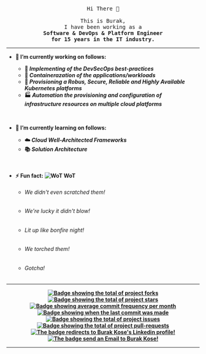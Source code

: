 <p align="center">
  <samp>
    Hi There 👋
    <br>
    <br> This is Burak,
    <br> I have been working as a
    <br> <b> Software & DevOps & Platform Engineer
    <br> for 15 years in the IT industry.
  </samp>
</p>

************************************************************************

- 🔭 I’m currently working on follows:

  - :rocket: <i>Implementing of the DevSecOps best-practices</i>
  - :whale: <i>Containerazation of the applications/workloads</i>
  - :ship: <i>Provisioning a Robus, Secure, Reliable and Highly Available Kubernetes platforms</i>
  - :factory: <i>Automation the provisioning and configuration of infrastructure resources on multiple cloud platforms</i>

<br/>

- 🌱 I’m currently learning on follows:

  - :cloud: <i>Cloud Well-Architected Frameworks</i>
  - :books: <i>Solution Architecture</i>

<br/>

- ⚡ Fun fact: ![WoT](http://www.rw-designer.com/icon-image/21525-16x16x32.png) <b>WoT</b>
  - <h6><i>We didn't even scratched them!</i></h6>
  - <h6><i>We're lucky it didn't blow!</i></h6>
  - <h6><i>Lit up like bonfire night!</i></h6>
  - <h6><i>We torched them!</i></h6>
  - <h6><i>Gotcha!</i></h6>


************************************************************************

<!-- PROJECT SHIELDS -->
<p align="center">
  
  <a href="https://github.com/koseburak/koseburak/fork" target="_blank">
    <img src="https://img.shields.io/github/forks/koseburak/koseburak?" alt="Badge showing the total of project forks"/>
  </a>

  <a href="https://github.com/koseburak/koseburak/stargazers" target="_blank">
    <img src="https://img.shields.io/github/stars/koseburak/koseburak?" alt="Badge showing the total of project stars"/>
  </a>

  <a href="https://github.com/koseburak/koseburak/commits/main" target="_blank">
    <img src="https://img.shields.io/github/commit-activity/m/koseburak/koseburak?" alt="Badge showing average commit frequency per month"/>
  </a>

  <a href="https://github.com/koseburak/koseburak/commits/main" target="_blank">
    <img src="https://img.shields.io/github/last-commit/koseburak/koseburak?" alt="Badge showing when the last commit was made"/>
  </a>

  <a href="https://github.com/koseburak/koseburak/issues" target="_blank">
    <img src="https://img.shields.io/github/issues/koseburak/koseburak?" alt="Badge showing the total of project issues"/>
  </a>

  <a href="https://github.com/koseburak/koseburak/pulls" target="_blank">
    <img src="https://img.shields.io/github/issues-pr/koseburak/koseburak?" alt="Badge showing the total of project pull-requests"/>
  </a>

  <a href="https://www.linkedin.com/in/kose-burak" target="_blank">
    <img src="https://img.shields.io/badge/Burak%20Kose-blue?style=flat&logo=linkedin&logoColor=white" alt="The badge redirects to Burak Kose's Linkedin profile!"/>
  </a>

  <a href="mailto:burakkose.uk@gmail.com" target="_blank">
    <img src="https://img.shields.io/badge/Contact_Me-blue?style=flat-square&logo=gmail&logoColor=white&labelColor=blue&color=blue" alt="The badge send an Email to Burak Kose!"/>
  </a>
  
</p>

************************************************************************

<!--
**koseburak/koseburak** is a ✨ _special_ ✨ repository because its `README.md` (this file) appears on your GitHub profile.

Here are some ideas to get you started:

- 🔭 I’m currently working on ...

- 🌱 I’m currently learning ...

- 👯 I’m looking to collaborate on ...

- 🤔 I’m looking for help with ...

- 💬 Ask me about ...

- 📫 How to reach me: ...

- 😄 Pronouns: ...

- ⚡ Fun fact: ...

- 📫 How to reach me: [![Email Badge](https://img.shields.io/badge/Contact_Me-blue?style=flat-square&logo=gmail&logoColor=white&labelColor=gray&color=blue)](mailto:burakkose.uk@gmail.com)

-->

